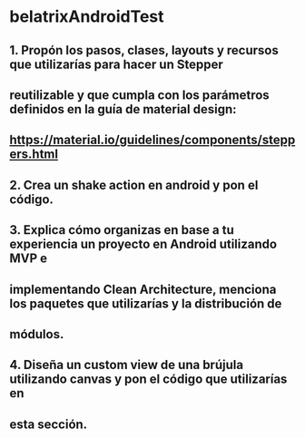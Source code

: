 # belatrixAndroidTest

## 1. Propón los pasos, clases, layouts y recursos que utilizarías para hacer un Stepper
## reutilizable y que cumpla con los parámetros definidos en la guía de material design:
## https://material.io/guidelines/components/steppers.html

## 2. Crea un shake action en android y pon el código.

## 3. Explica cómo organizas en base a tu experiencia un proyecto en Android utilizando MVP e
## implementando Clean Architecture, menciona los paquetes que utilizarías y la distribución de
## módulos.

## 4. Diseña un custom view de una brújula utilizando canvas y pon el código que utilizarías en
## esta sección.

